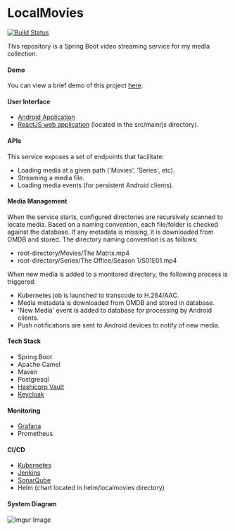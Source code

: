 <h1>LocalMovies</h1>

[![Build Status](https://jenkins.nathanrahm.com/buildStatus/icon?job=localmovie-media-manager)](https://jenkins.nathanrahm.com/job/localmovie-media-manager/)

This repository is a Spring Boot video streaming service for my media collection.

<h4>Demo</h4>

You can view a brief demo of this project [here](https://nathanrahm.com/projects).

<h4>User Interface</h4>

- [Android Application](https://play.google.com/store/apps/details?id=rahm.nathan.localmovies&hl=en)
- [ReactJS web application](https://movies.nathanrahm.com) (located in the src/main/js directory).

<h4>APIs</h4>
This service exposes a set of endpoints that facilitate:

- Loading media at a given path ('Movies', 'Series', etc).
- Streaming a media file.
- Loading media events (for persistent Android clients).

<h4>Media Management</h4>
When the service starts, configured directories are recursively scanned to locate media. Based on a naming convention, 
each file/folder is checked against the database. If any metadata is missing, it is downloaded from OMDB and stored. 
The directory naming convention is as follows:

- root-directory/Movies/The Matrix.mp4
- root-directory/Series/The Office/Season 1/S01E01.mp4

When new media is added to a monitored directory, the following process is triggered:

 - Kubernetes job is launched to transcode to H.264/AAC.
 - Media metadata is downloaded from OMDB and stored in database.
 - 'New Media' event is added to database for processing by Android clients.
 - Push notifications are sent to Android devices to notify of new media.
 
 <h4>Tech Stack</h4>
 
 - Spring Boot
 - Apache Camel
 - Maven
 - Postgresql
 - [Hashicorp Vault](https://vault.nathanrahm.com)
 - [Keycloak](https://login.nathanrahm.com/)
 
 <h4>Monitoring</h4>
 
 - [Grafana](https://grafana.nathanrahm.com/d/LCBPqQLVk/localmovies-service)
 - Prometheus

<h4>CI/CD</h4>

- [Kubernetes](https://kube.nathanrahm.com)
- [Jenkins](https://jenkins.nathanrahm.com/job/localmovie-media-manager/)
- [SonarQube](https://sonarqube.nathanrahm.com/dashboard?id=localmovie-media-manager&codeScope=overall)
- Helm (chart located in helm/localmovies directory)

<h4>System Diagram</h4>

![Imgur Image](https://imgur.com/5Hse9Nv.png)
